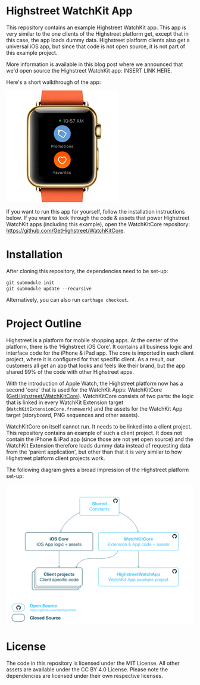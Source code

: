 # Highstreet WatchKit App
This repository contains an example Highstreet WatchKit app. This app is very similar to the one clients of the Highstreet platform get, except that in this case, the app loads dummy data. Highstreet platform clients also get a universal iOS app, but since that code is not open source, it is not part of this example project.

More information is available in this blog post where we announced that we'd open source the Highstreet WatchKit app: INSERT LINK HERE.

Here's a short walkthrough of the app:

![Animated walkthrough of the app](Documentation/Assets/walkthrough.gif)

If you want to run this app for yourself, follow the installation instructions below. If you want to look through the code & assets that power Highstreet WatchKit apps (including this example), open the WatchKitCore repository: https://github.com/GetHighstreet/WatchKitCore.

# Installation
After cloning this repository, the dependencies need to be set-up:

```
git submodule init
git submodule update --recursive
```

Alternatively, you can also run `carthage checkout`.

# Project Outline
Highstreet is a platform for mobile shopping apps. At the center of the platform, there is the ‘Highstreet iOS Core’. It contains all business logic and interface code for the iPhone & iPad app. The core is imported in each client project, where it is configured for that specific client. As a result, our customers all get an app that looks and feels like their brand, but the app shared 99% of the code with other Highstreet apps.

With the introduction of Apple Watch, the Highstreet platform now has a second 'core' that is used for the WatchKit Apps: WatchKitCore ([GetHighstreet/WatchKitCore](https://github.com/GetHighstreet/WatchKitCore)). WatchKitCore consists of two parts: the logic that is linked in every WatchKit Extension target (`WatchKitExtensionCore.framework`) and the assets for the WatchKit App target (storyboard, PNG sequences and other assets).

WatchKitCore on itself cannot run. It needs to be linked into a client project. This repository contains an example of such a client project. It does not contain the iPhone & iPad app (since those are not yet open source) and the WatchKit Extension therefore loads dummy data instead of requesting data from the 'parent application', but other than that it is very similar to how Highstreet platform client projects work.

The following diagram gives a broad impression of the Highstreet platform set-up:

![Highstreet platform architecture](Documentation/Assets/highstreet_platform_arch.png)

# License
The code in this repository is licensed under the MIT License. All other assets are available under the CC BY 4.0 License. Please note the dependencies are licensed under their own respective licenses.
